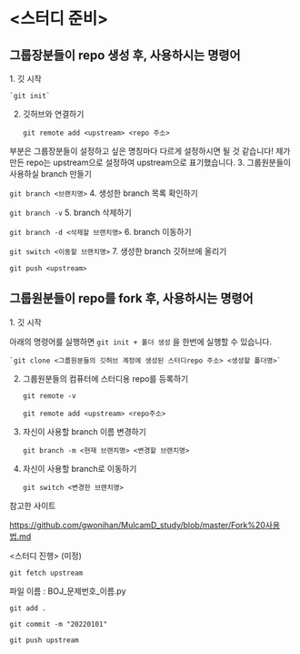 <h1><스터디 준비></h1>

<h2>그룹장분들이 repo 생성 후, 사용하시는 명령어</h2>
1. 깃 시작
    
    `git init`
2. 깃허브와 연결하기
   
   `git remote add <upstream> <repo 주소>`

<upstream> 부분은 그룹장분들이 설정하고 싶은 명칭마다 다르게 설정하시면 될 것 같습니다!
제가 만든 repo는 upstream으로 설정하여 upstream으로 표기했습니다.
3. 그룹원분들이 사용하실 branch 만들기
   
   `git branch <브랜치명>`
4. 생성한 branch 목록 확인하기
   
   `git branch -v`
5. branch 삭제하기
   
   `git branch -d <삭제할 브랜치명>`
6. branch 이동하기
   
   `git switch <이동할 브랜치명>`
7. 생성한 branch 깃허브에 올리기
   
   `git push <upstream>`


<h2>그룹원분들이 repo를 fork 후, 사용하시는 명령어</h2>
1. 깃 시작

아래의 명령어를 실행하면 `git init + 폴더 생성` 을 한번에 실행할 수 있습니다.
    
    `git clone <그룹원분들의 깃허브 계정에 생성된 스터디repo 주소> <생성할 폴더명>`
2. 그룹원분들의 컴퓨터에 스터디용 repo를 등록하기
   
   `git remote -v`
   
   `git remote add <upstream> <repo주소>`
3. 자신이 사용할 branch 이름 변경하기
   
   `git branch -m <현재 브랜치명> <변경할 브랜치명>`
4. 자신이 사용할 branch로 이동하기
   
   `git switch <변경한 브랜치명>`





참고한 사이트

https://github.com/gwonihan/MulcamD_study/blob/master/Fork%20사용법.md


</h1><스터디 진행> (미정)</h1>

`git fetch upstream`

파일 이름 : BOJ_문제번호_이름.py

`git add .`

`git commit -m "20220101"` 

`git push upstream`
